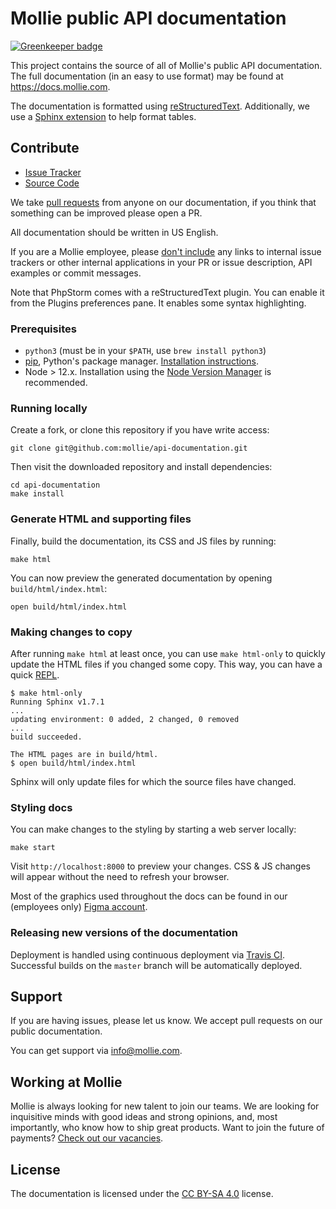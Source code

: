 # Mollie public API documentation

[![Greenkeeper badge](https://badges.greenkeeper.io/mollie/api-documentation.svg)](https://greenkeeper.io/)

This project contains the source of all of Mollie's public API documentation. The full documentation (in an easy to use
format) may be found at https://docs.mollie.com.

The documentation is formatted using [reStructuredText](http://www.sphinx-doc.org/en/master/rest.html). Additionally, we
use a [Sphinx extension](https://cloud-sptheme.readthedocs.io/en/latest/lib/cloud_sptheme.ext.table_styling.html) to
help format tables.


## Contribute

- [Issue Tracker](https://github.com/mollie/api-documentation/issues)
- [Source Code](https://github.com/mollie/api-documentation)

We take [pull requests](https://github.com/mollie/api-documentation/pulls) from anyone on our documentation, if you
think that something can be improved please open a PR.

All documentation should be written in US English.

If you are a Mollie employee, please [don't include](https://en.wikipedia.org/wiki/Operations_security) any links to internal issue trackers or other internal applications
in your PR or issue description, API examples or commit messages.

Note that PhpStorm comes with a reStructuredText plugin. You can enable it from the Plugins preferences pane. It enables
some syntax highlighting.

### Prerequisites

- `python3` (must be in your `$PATH`, use `brew install python3`)
- [pip](https://pypi.org/project/pip/), Python's package manager.
  [Installation instructions](https://pip.pypa.io/en/stable/installing/).
- Node > 12.x. Installation using the [Node Version Manager](https://github.com/nvm-sh/nvm) is recommended.

### Running locally

Create a fork, or clone this repository if you have write access:

```shell
git clone git@github.com:mollie/api-documentation.git
```

Then visit the downloaded repository and install dependencies:

```shell
cd api-documentation
make install
```

### Generate HTML and supporting files

Finally, build the documentation, its CSS and JS files by running:

```shell
make html
```

You can now preview the generated documentation by opening `build/html/index.html`:

```shell
open build/html/index.html
```

### Making changes to copy

After running `make html` at least once, you can use `make html-only` to quickly update the HTML files if you changed
some copy. This way, you can have a quick [REPL](https://en.wikipedia.org/wiki/Read%E2%80%93eval%E2%80%93print_loop).

```shell
$ make html-only
Running Sphinx v1.7.1
...
updating environment: 0 added, 2 changed, 0 removed
...
build succeeded.

The HTML pages are in build/html.
$ open build/html/index.html
```

Sphinx will only update files for which the source files have changed.

### Styling docs

You can make changes to the styling by starting a web server locally:

```shell
make start
```

Visit `http://localhost:8000` to preview your changes. CSS & JS changes will appear without the need to refresh your
browser.

Most of the graphics used throughout the docs can be found in our (employees only) [Figma account](https://www.figma.com/).

### Releasing new versions of the documentation

Deployment is handled using continuous deployment via [Travis CI](https://docs.travis-ci.com/user/deployment/).
Successful builds on the `master` branch will be automatically deployed.

## Support

If you are having issues, please let us know. We accept pull requests on our public documentation.

You can get support via info@mollie.com.

## Working at Mollie

Mollie is always looking for new talent to join our teams. We are looking for inquisitive minds with good ideas and
strong opinions, and, most importantly, who know how to ship great products. Want to join the future of payments?
[Check out our vacancies](https://jobs.mollie.com).

## License

The documentation is licensed under the [CC BY-SA 4.0](https://creativecommons.org/licenses/by-sa/4.0/?) license.
